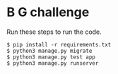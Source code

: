 # B G challenge

Run these steps to run the code. 

```shell
$ pip install -r requirements.txt
$ python3 manage.py migrate
$ python3 manage.py test app
$ python3 manage.py runserver
```

